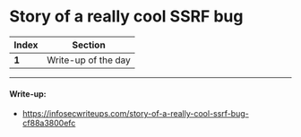 # Story of a really cool SSRF bug

Index | Section
--- | ---
**1** | Write-up of the day

___


#### Write-up: 

* https://infosecwriteups.com/story-of-a-really-cool-ssrf-bug-cf88a3800efc
